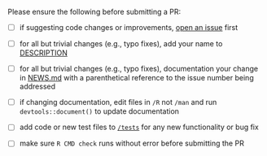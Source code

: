 Please ensure the following before submitting a PR:

 - [ ] if suggesting code changes or improvements, [open an issue](https://github.com/cloudyr/aws.efs/issues/new) first
 - [ ] for all but trivial changes (e.g., typo fixes), add your name to [DESCRIPTION](https://github.com/cloudyr/aws.efs/blob/master/DESCRIPTION)
 - [ ] for all but trivial changes (e.g., typo fixes), documentation your change in [NEWS.md](https://github.com/cloudyr/aws.efs/blob/master/NEWS.md) with a parenthetical reference to the issue number being addressed
 - [ ] if changing documentation, edit files in `/R` not `/man` and run `devtools::document()` to update documentation
 - [ ] add code or new test files to [`/tests`](https://github.com/cloudyr/aws.efs/tree/master/tests/testthat) for any new functionality or bug fix
 - [ ] make sure `R CMD check` runs without error before submitting the PR


